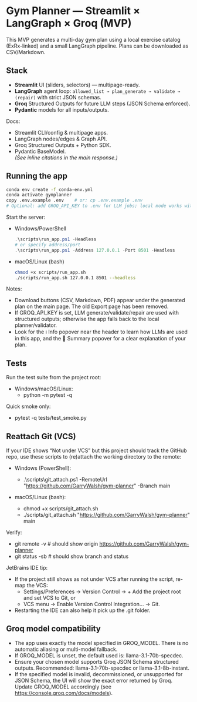 # Gym Planner — Streamlit × LangGraph × Groq (MVP)

This MVP generates a multi-day gym plan using a local exercise catalog (ExRx-linked) and a small LangGraph pipeline. Plans can be downloaded as CSV/Markdown.

## Stack
- **Streamlit** UI (sliders, selectors) — multipage-ready.  
- **LangGraph** agent loop: `allowed_list → plan_generate → validate → (repair)` with strict JSON schemas.  
- **Groq** Structured Outputs for future LLM steps (JSON Schema enforced).  
- **Pydantic** models for all inputs/outputs.  

Docs:
- Streamlit CLI/config & multipage apps.  
- LangGraph nodes/edges & Graph API.  
- Groq Structured Outputs + Python SDK.  
- Pydantic BaseModel.  
*(See inline citations in the main response.)*

## Running the app
```bash
conda env create -f conda-env.yml
conda activate gymplanner
copy .env.example .env    # or: cp .env.example .env
# Optional: add GROQ_API_KEY to .env for LLM jobs; local mode works without it.
```

Start the server:
- Windows/PowerShell
  ```powershell
  .\scripts\run_app.ps1 -Headless
  # or specify address/port
  .\scripts\run_app.ps1 -Address 127.0.0.1 -Port 8501 -Headless
  ```
- macOS/Linux (bash)
  ```bash
  chmod +x scripts/run_app.sh
  ./scripts/run_app.sh 127.0.0.1 8501 --headless
  ```

Notes:
- Download buttons (CSV, Markdown, PDF) appear under the generated plan on the main page. The old Export page has been removed.
- If GROQ_API_KEY is set, LLM generate/validate/repair are used with structured outputs; otherwise the app falls back to the local planner/validator.
- Look for the ℹ️ Info popover near the header to learn how LLMs are used in this app, and the 🧠 Summary popover for a clear explanation of your plan.


## Tests

Run the test suite from the project root:

- Windows/macOS/Linux:
  - python -m pytest -q

Quick smoke only:
  - pytest -q tests/test_smoke.py


## Reattach Git (VCS)

If your IDE shows “Not under VCS” but this project should track the GitHub repo, use these scripts to (re)attach the working directory to the remote:

- Windows (PowerShell):
  - .\scripts\git_attach.ps1 -RemoteUrl "https://github.com/GarryWalsh/gym-planner" -Branch main

- macOS/Linux (bash):
  - chmod +x scripts/git_attach.sh
  - ./scripts/git_attach.sh "https://github.com/GarryWalsh/gym-planner" main

Verify:
- git remote -v   # should show origin https://github.com/GarryWalsh/gym-planner
- git status -sb  # should show branch and status

JetBrains IDE tip:
- If the project still shows as not under VCS after running the script, re-map the VCS:
  - Settings/Preferences → Version Control → + Add the project root and set VCS to Git, or
  - VCS menu → Enable Version Control Integration… → Git.
- Restarting the IDE can also help it pick up the .git folder.


## Groq model compatibility

- The app uses exactly the model specified in GROQ_MODEL. There is no automatic aliasing or multi-model fallback.
- If GROQ_MODEL is unset, the default used is: llama-3.1-70b-specdec.
- Ensure your chosen model supports Groq JSON Schema structured outputs. Recommended: llama-3.1-70b-specdec or llama-3.1-8b-instant.
- If the specified model is invalid, decommissioned, or unsupported for JSON Schema, the UI will show the exact error returned by Groq. Update GROQ_MODEL accordingly (see https://console.groq.com/docs/models).